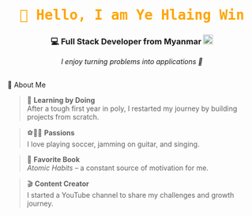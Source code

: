 <h1 align="center">
  <samp style="color:orange">👋 Hello, I am <b>Ye Hlaing Win</b></samp>
</h1>
<h3 align="center">💻 Full Stack Developer from Myanmar <img width="20" height="20" alt="image" src="https://github.com/user-attachments/assets/f6cacc68-6712-4aea-8779-b60c33632d7b" /></h3>


<p align="center">
  <i>I enjoy turning problems into applications 🚀</i>
</p>


## 
🙋 About Me  

> 🚀 **Learning by Doing**  
After a tough first year in poly, I restarted my journey by building projects from scratch.  

> ⚽🎸🎤 **Passions**  
I love playing soccer, jamming on guitar, and singing.  

> 📖 **Favorite Book**  
*Atomic Habits* – a constant source of motivation for me.  

> 🎬 **Content Creator**  
I started a YouTube channel to share my challenges and growth journey.  
